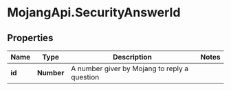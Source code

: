 # MojangApi.SecurityAnswerId

## Properties
Name | Type | Description | Notes
------------ | ------------- | ------------- | -------------
**id** | **Number** | A number giver by Mojang to reply a question | 


